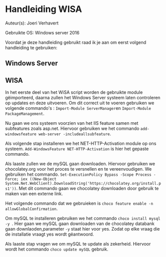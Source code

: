 # Handleiding WISA

Auteur(s): Joeri Verhavert

Gebruikte OS: Windows server 2016

Voordat je deze handleiding gebruikt raad ik je aan om eerst volgend handleiding te gebruiken: 

## Windows Server 

## WISA

In het eerste deel van het WiSA script worden de gebruikte module gëimporteerd, daarna zullen het Windows Server systeem laten 
controleren op updates en deze uitvoeren. Om dit correct uit te voeren gebruiken we volgende commando's : `Import-Module ServerManager`en `Import-Module PackageManagement`.

Nu gaan we ons systeem voorzien van het IIS feature samen met subfeatures zoals asp.net. Hiervoor gebruiken we het commando 
`add-windowsfeature web-server -includeallsubfeature`.

Als volgende stap installeren we het NET-HTTP-Activation module op ons systeem. `Add-WindowsFeature NET-HTTP-Activation` is hier het gepaste commando.

Als laaste zullen we de mySQL gaan downloaden. Hiervoor gebruiken we chocolatey.org voor het proces te versnellen en te vereenvoudigen. 
We gebruiken het commando. 
`Set-ExecutionPolicy Bypass -Scope Process -Force; iex ((New-Object System.Net.WebClient).DownloadString('https://chocolatey.org/install.ps1'))`.
Met dit commando gaan we chocolatey downloaden door gebruik te maken van een externe link.

Het volgende commando dat we gebruieken is `choco feature enable -n allowGlobalConfirmation`. 

Om mySQL te installeren gebruiken we het commando `choco install mysql -y `. Hier gaan we mySQL gaan downloaden van de chocolatey databank gaan downlaoden,parameter `-y` staat hier voor yes. Zodat op elke vraag die de installatie vraagt yes wordt gëantwoord.

Als laaste stap vragen we om mySQL te update als zekerheid. Hiervoor wordt het commando `choco update mySQL` gebruik.



